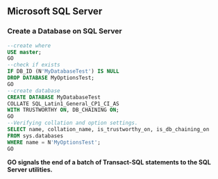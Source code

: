 ## Microsoft SQL Server
### Create a Database on SQL Server
```sql
--create where
USE master;  
GO
--check if exists
IF DB_ID (N'MyDatabaseTest') IS NULL  
DROP DATABASE MyOptionsTest;  
GO 
--create database 
CREATE DATABASE MyDatabaseTest  
COLLATE SQL_Latin1_General_CP1_CI_AS  
WITH TRUSTWORTHY ON, DB_CHAINING ON;  
GO
--Verifying collation and option settings.  
SELECT name, collation_name, is_trustworthy_on, is_db_chaining_on  
FROM sys.databases  
WHERE name = N'MyOptionsTest';  
GO 
```
**GO signals the end of a batch of Transact-SQL statements to the SQL Server utilities.**
